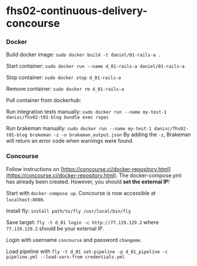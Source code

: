 # fhs02-continuous-delivery-concourse

### Docker

Build docker image: `sudo docker build -t daniel/01-rails-a .`

Start container: `sudo docker run --name d_01-rails-a daniel/01-rails-a`

Stop container: `sudo docker stop d_01-rails-a`

Remove container: `sudo docker rm d_01-rails-a`

Pull container from dockerhub: 

Run integration tests manually: `sudo docker run --name my-test-1 danisc/fhs02-t01-blog bundle exec rspec`

Run brakeman manually: `sudo docker run --name my-test-1 danisc/fhs02-t01-blog brakeman -z -o brakeman_output.json`
By adding the `-z`, Brakeman will return an error code when warnings were found.

### Concourse
Follow instructions on [https://concourse.ci/docker-repository.html](https://concourse.ci/docker-repository.html). The docker-compose.yml has already been created. However, you should **set the external IP**!

Start with `docker-compose up`. Concourse is now accessible at `localhost:8080`.

Install fly: `install path/to/fly /usr/local/bin/fly`

Save target: `fly -t d_01 login -c http://77.119.129.2` where `77.119.129.2` should be your external IP.

Login with username `concourse` and password `changeme`.

Load pipeline with `fly -t d_01 set-pipeline -p d_01_pipeline -c pipeline.yml --load-vars-from credentials.yml`
